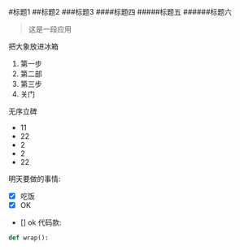 #标题1
##标题2
###标题3
####标题四
#####标题五
######标题六
>这是一段应用

把大象放进冰箱
1. 第一步
2. 第二部
3. 第三步
4. 关门

无序立碑
- 11
- 22
- 2
- 2
- 22

明天要做的事情:
-[x] 吃饭
-[x] OK
- [] ok
代码款:
```python
def wrap():



